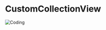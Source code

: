 # CustomCollectionView


<img align ="center" alt="Coding" src="https://github.com/utkugzl/CustomTableView/assets/100433115/72559953-be90-432a-9cce-60aaac6ef0c6">
